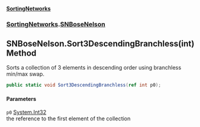 #### [SortingNetworks](index.md 'index')
### [SortingNetworks](SortingNetworks.md 'SortingNetworks').[SNBoseNelson](SortingNetworks_SNBoseNelson.md 'SortingNetworks.SNBoseNelson')
## SNBoseNelson.Sort3DescendingBranchless(int) Method
Sorts a collection of 3 elements in descending order using branchless min/max swap.  
```csharp
public static void Sort3DescendingBranchless(ref int p0);
```
#### Parameters
<a name='SortingNetworks_SNBoseNelson_Sort3DescendingBranchless(int)_p0'></a>
`p0` [System.Int32](https://docs.microsoft.com/en-us/dotnet/api/System.Int32 'System.Int32')  
the reference to the first element of the collection
  
